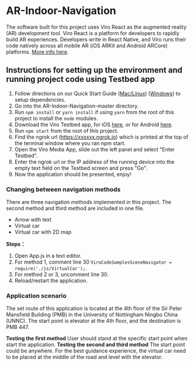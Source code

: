 # AR-Indoor-Navigation

The software built for this project uses Viro React as the augmented reality (AR) development tool. Viro React is a platform for developers to rapidly build AR experiences. Developers write in React Native, and Viro runs their code natively across all mobile AR (iOS ARKit and Android ARCore) platforms. [More info here](https://viro-community.readme.io).

## Instructions for setting up the environment and running project code using Testbed app

1. Follow directions on our Quick Start Guide ([Mac/Linux](https://viro-community.readme.io/docs/quick-start-maclinux)) ([Windows](https://viro-community.readme.io/docs/quick-start-windows)) to setup dependencies.
2. Go into the AR-Indoor-Navigation-master directory.
3. Run `npm install` or `yarn install` if using `yarn` from the root of this project to install the `node` modules.
4. Download the Viro Testbed app, for iOS [here](https://itunes.apple.com/us/app/viro-media/id1163100576?mt=8), or for Android [here](https://play.google.com/store/apps/details?id=com.viromedia.viromedia&hl=en).
5. Run `npm start` from the root of this project.
6. Find the ngrok url (https://xxxxxx.ngrok.io) which is printed at the top of the terminal window where you ran npm start.
7. Open the Viro Media App, slide out the left panel and select "Enter Testbed".
8. Enter the ngrok url or the IP address of the running device into the empty text field on the Testbed screen and press "Go".
9. Now the application should be presented, enjoy!

### Changing between navigation methods

There are three navigation methods implemented in this project. The second method and third method are included in one file.

- Arrow with text
- Virtual car
- Virtual car with 2D map

**Steps：**

1. Open App.js in a text editor.
2. For method 1, comment line 30 `ViroCodeSamplesSceneNavigator = require('./js/VirtualCar');`.
3. For method 2 or 3, uncomment line 30.
4. Reload/restart the application.

### Application scenario

The set route of this application is located at the 4th floor of the Sir Peter Mansfield Building (PMB) in the University of Nottingham Ningbo China (UNNC). The start point is elevator at the 4th floor, and the destination is PMB 447.

**Testing the first method**
User should stand at the specific start point when start the application. 
**Testing the second and third method**
The start point could be anywhere. For the best guidance experience, the virtual car need to be placed at the middle of the road and level with the elevator.